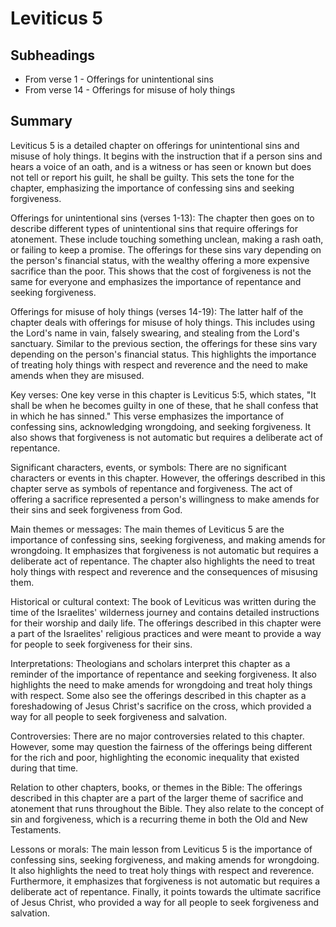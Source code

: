 # Leviticus 5

## Subheadings

* From verse 1 - Offerings for unintentional sins
* From verse 14 - Offerings for misuse of holy things

## Summary

Leviticus 5 is a detailed chapter on offerings for unintentional sins and misuse of holy things. It begins with the instruction that if a person sins and hears a voice of an oath, and is a witness or has seen or known but does not tell or report his guilt, he shall be guilty. This sets the tone for the chapter, emphasizing the importance of confessing sins and seeking forgiveness.

Offerings for unintentional sins (verses 1-13):
The chapter then goes on to describe different types of unintentional sins that require offerings for atonement. These include touching something unclean, making a rash oath, or failing to keep a promise. The offerings for these sins vary depending on the person's financial status, with the wealthy offering a more expensive sacrifice than the poor. This shows that the cost of forgiveness is not the same for everyone and emphasizes the importance of repentance and seeking forgiveness.

Offerings for misuse of holy things (verses 14-19):
The latter half of the chapter deals with offerings for misuse of holy things. This includes using the Lord's name in vain, falsely swearing, and stealing from the Lord's sanctuary. Similar to the previous section, the offerings for these sins vary depending on the person's financial status. This highlights the importance of treating holy things with respect and reverence and the need to make amends when they are misused.

Key verses:
One key verse in this chapter is Leviticus 5:5, which states, "It shall be when he becomes guilty in one of these, that he shall confess that in which he has sinned." This verse emphasizes the importance of confessing sins, acknowledging wrongdoing, and seeking forgiveness. It also shows that forgiveness is not automatic but requires a deliberate act of repentance.

Significant characters, events, or symbols:
There are no significant characters or events in this chapter. However, the offerings described in this chapter serve as symbols of repentance and forgiveness. The act of offering a sacrifice represented a person's willingness to make amends for their sins and seek forgiveness from God.

Main themes or messages:
The main themes of Leviticus 5 are the importance of confessing sins, seeking forgiveness, and making amends for wrongdoing. It emphasizes that forgiveness is not automatic but requires a deliberate act of repentance. The chapter also highlights the need to treat holy things with respect and reverence and the consequences of misusing them.

Historical or cultural context:
The book of Leviticus was written during the time of the Israelites' wilderness journey and contains detailed instructions for their worship and daily life. The offerings described in this chapter were a part of the Israelites' religious practices and were meant to provide a way for people to seek forgiveness for their sins.

Interpretations:
Theologians and scholars interpret this chapter as a reminder of the importance of repentance and seeking forgiveness. It also highlights the need to make amends for wrongdoing and treat holy things with respect. Some also see the offerings described in this chapter as a foreshadowing of Jesus Christ's sacrifice on the cross, which provided a way for all people to seek forgiveness and salvation.

Controversies:
There are no major controversies related to this chapter. However, some may question the fairness of the offerings being different for the rich and poor, highlighting the economic inequality that existed during that time.

Relation to other chapters, books, or themes in the Bible:
The offerings described in this chapter are a part of the larger theme of sacrifice and atonement that runs throughout the Bible. They also relate to the concept of sin and forgiveness, which is a recurring theme in both the Old and New Testaments.

Lessons or morals:
The main lesson from Leviticus 5 is the importance of confessing sins, seeking forgiveness, and making amends for wrongdoing. It also highlights the need to treat holy things with respect and reverence. Furthermore, it emphasizes that forgiveness is not automatic but requires a deliberate act of repentance. Finally, it points towards the ultimate sacrifice of Jesus Christ, who provided a way for all people to seek forgiveness and salvation.